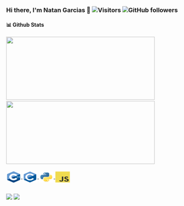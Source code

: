 ### Hi there, I'm Natan Garcias 👋 ![Visitors](https://visitor-badge.glitch.me/badge?page_id=NatanGarcias&&left_color=purple&right_color=green) ![GitHub followers](https://img.shields.io/github/followers/NatanGarcias?style=social)

#### 📊 Github Stats
 <div>
  <a href="https://github.com/NatanGarcias">
  <img height="170em" width="400em" src="https://github-readme-stats.vercel.app/api?username=NatanGarcias&show_icons=true&theme=ocean_dark&include_all_commits=true&count_private=true"/>
  <img height="170em" width="400em" src="https://github-readme-stats.vercel.app/api/top-langs/?username=NatanGarcias&show_icons=true&theme=ocean_dark&include_all_commits=true&count_private=true&layout=compact&langs_count=10"/>
  </div>
  
  <div style="display: inline_block"><br>
  <img align="center" alt="Cplusplus" height="30" width="40" src="https://raw.githubusercontent.com/devicons/devicon/master/icons/cplusplus/cplusplus-original.svg">
  <img align="center" alt="C" height="30" width="40" src="https://raw.githubusercontent.com/devicons/devicon/master/icons/c/c-original.svg">
  <img align="center" alt="Python" height="30" width="40" src="https://raw.githubusercontent.com/devicons/devicon/master/icons/python/python-original.svg">
  <img align="center" alt="Python" height="30" width="40" src="https://raw.githubusercontent.com/devicons/devicon/master/icons/javascript/javascript-original.svg">
</div>

##
 
<div> 
  <a href="https://instagram.com/NatanGarcias" target="_blank"><img src="https://img.shields.io/badge/-Instagram-%23E4405F?style=for-the-badge&logo=instagram&logoColor=white" target="_blank"></a>
  <a href="https://www.linkedin.com/in/NatanGarcias" target="_blank"><img src="https://img.shields.io/badge/-LinkedIn-%230077B5?style=for-the-badge&logo=linkedin&logoColor=white" target="_blank"></a> 
 
 </div>
 
<!--

- 🔭 I’m currently working on ...
- 🌱 I’m currently learning ...
- 👯 I’m looking to collaborate on ...
- 🤔 I’m looking for help with ...
- 💬 Ask me about ...
- 📫 How to reach me: ...
- 😄 Pronouns: ...
- ⚡ Fun fact: ...

-->
